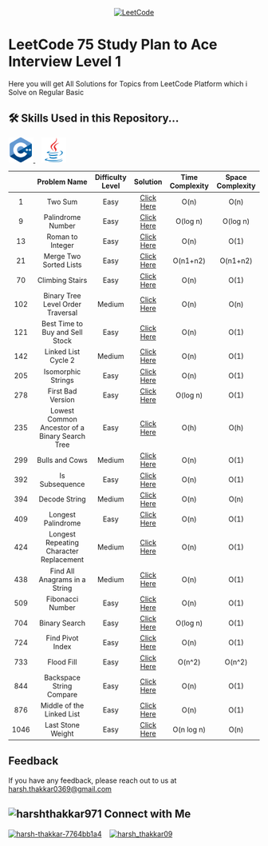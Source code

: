 <p align="center">
  <a href="https://leetcode.com/harshthakkar36/">
    <img alt="LeetCode" height="20%" width="20%"  src="https://assets.leetcode.com/users/images/3ee57a8e-be51-47bb-8e29-eb2151fc25bf_1655498807.6539922.png">
  </a>
</p>

# LeetCode 75 Study Plan to Ace Interview Level 1

Here you will get All Solutions for Topics from LeetCode Platform which i Solve on Regular Basic




## 🛠 Skills Used in this Repository...
 
 <a href="https://www.w3schools.com/cpp/" target="_blank" rel="noreferrer"> <img src="https://raw.githubusercontent.com/devicons/devicon/master/icons/cplusplus/cplusplus-original.svg" alt="cplusplus" height="50" width="50"/> </a>
   &nbsp;&nbsp;
  <a href="https://www.java.com" target="_blank" rel="noreferrer"> <img src="https://raw.githubusercontent.com/devicons/devicon/master/icons/java/java-original.svg" alt="java" height="50" width="50"/> </a>
  

|  | Problem Name     |Difficulty Level|Solution|Time Complexity|Space Complexity|
| :-: | :-: |:-:| :-: | :-:|:-:|
| 1      | Two Sum | Easy|[Click Here](https://github.com/Harsh971/LeetCode-Solutions/blob/main/LeetCode%2075%20Study%20Plan%20to%20Ace%20Interview%20Level%201/Two-Sum.java)|O(n)|O(n)|
| 9      | Palindrome Number | Easy|[Click Here](https://github.com/Harsh971/LeetCode-Solutions/blob/main/LeetCode%2075%20Study%20Plan%20to%20Ace%20Interview%20Level%201/Palindrome-Number.cpp)|O(log n)|O(log n)|
| 13     | Roman to Integer | Easy|[Click Here](https://github.com/Harsh971/LeetCode-Solutions/blob/main/LeetCode%2075%20Study%20Plan%20to%20Ace%20Interview%20Level%201/Roman-to-Integer.cpp)|O(n)|O(1)|
| 21     | Merge Two Sorted Lists | Easy|[Click Here](https://github.com/Harsh971/LeetCode-Solutions/blob/main/LeetCode%2075%20Study%20Plan%20to%20Ace%20Interview%20Level%201/Merge-Two-Sorted-Lists.cpp)|O(n1+n2)|O(n1+n2)|
| 70     | Climbing Stairs | Easy|[Click Here](https://github.com/Harsh971/LeetCode-Solutions/blob/main/LeetCode%2075%20Study%20Plan%20to%20Ace%20Interview%20Level%201/Climbing-Stairs.cpp)|O(n)|O(1)|
| 102    | Binary Tree Level Order Traversal | Medium|[Click Here](https://github.com/Harsh971/LeetCode-Solutions/blob/main/LeetCode%2075%20Study%20Plan%20to%20Ace%20Interview%20Level%201/Binary-Tree-Level-Order-Traversal.cpp)|O(n)|O(n)|
| 121    | Best Time to Buy and Sell Stock | Easy|[Click Here](https://github.com/Harsh971/LeetCode-Solutions/blob/main/LeetCode%2075%20Study%20Plan%20to%20Ace%20Interview%20Level%201/Best-Time-to-Buy-and-Sell-Stock.cpp)|O(n)|O(1)|
| 142    | Linked List Cycle 2 | Medium|[Click Here](https://github.com/Harsh971/LeetCode-Solutions/blob/main/LeetCode%2075%20Study%20Plan%20to%20Ace%20Interview%20Level%201/Linked-List-Cycle-2.cpp)|O(n)|O(1)|
| 205    | Isomorphic Strings | Easy|[Click Here](https://github.com/Harsh971/LeetCode-Solutions/blob/main/LeetCode%2075%20Study%20Plan%20to%20Ace%20Interview%20Level%201/Isomorphic-Strings.cpp)|O(n)|O(1)|
| 278    | First Bad Version | Easy|[Click Here](https://github.com/Harsh971/LeetCode-Solutions/blob/main/LeetCode%2075%20Study%20Plan%20to%20Ace%20Interview%20Level%201/First-Bad-Version.cpp)|O(log n)|O(1)|
| 235    | Lowest Common Ancestor of a Binary Search Tree | Easy|[Click Here](https://github.com/Harsh971/LeetCode-Solutions/blob/main/LeetCode%2075%20Study%20Plan%20to%20Ace%20Interview%20Level%201/Lowest-Common-Ancestor-of-a-Binary-Search-Tree.cpp)|O(h)|O(h)|
| 299    | Bulls and Cows | Medium|[Click Here](https://github.com/Harsh971/LeetCode-Solutions/blob/main/LeetCode%2075%20Study%20Plan%20to%20Ace%20Interview%20Level%201/Bulls-and-Cows.cpp)|O(n)|O(1)|
| 392    | Is Subsequence | Easy|[Click Here](https://github.com/Harsh971/LeetCode-Solutions/blob/main/LeetCode%2075%20Study%20Plan%20to%20Ace%20Interview%20Level%201/Is-SubSequence.cpp)|O(n)|O(1)|
| 394    | Decode String | Medium|[Click Here](https://github.com/Harsh971/LeetCode-Solutions/blob/main/LeetCode%2075%20Study%20Plan%20to%20Ace%20Interview%20Level%201/Decode-String.cpp)|O(n)|O(n)|
| 409    | Longest Palindrome | Easy|[Click Here](https://github.com/Harsh971/LeetCode-Solutions/blob/main/LeetCode%2075%20Study%20Plan%20to%20Ace%20Interview%20Level%201/Longest-Palindrome.cpp)|O(n)|O(1)|
| 424    | Longest Repeating Character Replacement | Medium|[Click Here](https://github.com/Harsh971/LeetCode-Solutions/blob/main/LeetCode%2075%20Study%20Plan%20to%20Ace%20Interview%20Level%201/Longest-Repeating-Character-Replacement.cpp)|O(n)|O(1)|
| 438    | Find All Anagrams in a String | Medium|[Click Here](https://github.com/Harsh971/LeetCode-Solutions/blob/main/LeetCode%2075%20Study%20Plan%20to%20Ace%20Interview%20Level%201/Find-All-Anagrams-in-a-String.cpp)|O(n)|O(1)|
| 509    | Fibonacci Number | Easy|[Click Here](https://github.com/Harsh971/LeetCode-Solutions/blob/main/LeetCode%2075%20Study%20Plan%20to%20Ace%20Interview%20Level%201/Fibonnaic-Number.cpp)|O(n)|O(1)|
| 704    | Binary Search | Easy|[Click Here](https://github.com/Harsh971/LeetCode-Solutions/blob/main/LeetCode%2075%20Study%20Plan%20to%20Ace%20Interview%20Level%201/Binary-Search.cpp)|O(log n)|O(1)|
| 724    | Find Pivot Index | Easy|[Click Here](https://github.com/Harsh971/LeetCode-Solutions/blob/main/LeetCode%2075%20Study%20Plan%20to%20Ace%20Interview%20Level%201/Find-Pivot-Index.cpp)|O(n)|O(1)|
| 733    | Flood Fill | Easy|[Click Here](https://github.com/Harsh971/LeetCode-Solutions/blob/main/LeetCode%2075%20Study%20Plan%20to%20Ace%20Interview%20Level%201/Flood-Fill.cpp)|O(n^2)|O(n^2)|
| 844    | Backspace String Compare | Easy|[Click Here](https://github.com/Harsh971/LeetCode-Solutions/blob/main/LeetCode%2075%20Study%20Plan%20to%20Ace%20Interview%20Level%201/Backspace-String-Compare.cpp)|O(n)|O(1)|
| 876    | Middle of the Linked List | Easy|[Click Here](https://github.com/Harsh971/LeetCode-Solutions/blob/main/LeetCode%2075%20Study%20Plan%20to%20Ace%20Interview%20Level%201/Middle-of-the-Linked-List.cpp)|O(n)|O(1)|
| 1046   | Last Stone Weight | Easy|[Click Here](https://github.com/Harsh971/LeetCode-Solutions/blob/main/LeetCode%2075%20Study%20Plan%20to%20Ace%20Interview%20Level%201/Last-Stone-Weight.cpp)|O(n log n)|O(n)|


## Feedback
If you have any feedback, please reach out to us at harsh.thakkar0369@gmail.com

## <img src="https://t3.ftcdn.net/jpg/03/55/16/48/360_F_355164871_fQLc5jgqvYaqKbrlM20WQ09r1xqune1J.jpg" alt="harshthakkar971" width="40" /> Connect with Me
<p>
  	<a href="https://linkedin.com/in/harsh-thakkar-7764bb1a4" target="blank"><img align="center" src="https://upload.wikimedia.org/wikipedia/commons/thumb/c/ca/LinkedIn_logo_initials.png/800px-LinkedIn_logo_initials.png" alt="harsh-thakkar-7764bb1a4" height="50" width="50" /></a>
  &nbsp;&nbsp;
 <a href="https://instagram.com/harsh_thakkar09" target="blank"><img align="center" src="https://upload.wikimedia.org/wikipedia/commons/thumb/e/e7/Instagram_logo_2016.svg/768px-Instagram_logo_2016.svg.png" alt="harsh_thakkar09" height="50" width="50" /></a>
</p>
